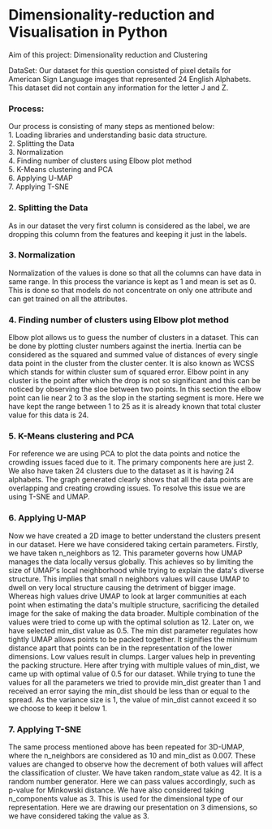 # Dimensionality-reduction and Visualisation in Python
 
Aim of this project: Dimensionality reduction and Clustering

DataSet: Our dataset for this question consisted of pixel details for American Sign Language images that represented 24 English Alphabets. This dataset did not contain any information for the letter J and Z.

<h3> Process:</h3>
Our process is consisting of many steps as mentioned below:<br>
1. Loading libraries and understanding basic data structure.<br>
2. Splitting the Data<br>
3. Normalization<br>
4. Finding number of clusters using Elbow plot method<br>
5. K-Means clustering and PCA<br>
6. Applying U-MAP<br>
7. Applying T-SNE<br>

<h3>2. Splitting the Data</h3>

As in our dataset the very first column is considered as the label, we are dropping this column from the features and keeping it just in the labels. <br>

<h3>3. Normalization</h3>

Normalization of the values is done so that all the columns can have data in same range. In this process the variance is kept as 1 and mean is set as 0. This is done so that models do not concentrate on only one attribute and can get trained on all the attributes.<br>

<h3>4. Finding number of clusters using Elbow plot method</h3>

Elbow plot allows us to guess the number of clusters in a dataset. This can be done by plotting cluster numbers against the inertia. Inertia can be considered as the squared and summed value of distances of every single data point in the cluster from the cluster center. It is also known as WCSS which stands for within cluster sum of squared error.
Elbow point in any cluster is the point after which the drop is not so significant and this can be noticed by observing the sloe between two points. In this section the elbow point can lie near 2 to 3 as the slop in the starting segment is more.
Here we have kept the range between 1 to 25 as it is already known that total cluster value for this data is 24.

<h3>5. K-Means clustering and PCA</h3>
For reference we are using PCA to plot the data points and notice the crowding issues faced due to it. The primary components here are just 2. We also have taken 24 clusters due to the dataset as it is having 24 alphabets.
The graph generated clearly shows that all the data points are overlapping and creating crowding issues. To resolve this issue we are using T-SNE and UMAP.<br>

<h3>6. Applying U-MAP</h3>

Now we have created a 2D image to better understand the clusters present in our dataset. Here we have considered taking certain parameters. Firstly, we have taken n_neighbors as 12. This parameter governs how UMAP manages the data locally versus globally. This achieves so by limiting the size of UMAP's local neighborhood while trying to explain the data's diverse structure. This implies that small n neighbors values will cause UMAP to dwell on very local structure causing the detriment of bigger image. Whereas high values drive UMAP to look at larger communities at each point when estimating the data's multiple structure, sacrificing the detailed image for the sake of making the data broader. Multiple combination of the values were tried to come up with the optimal solution as 12.
Later on, we have selected min_dist value as 0.5. The min dist parameter regulates how tightly UMAP allows points to be packed together. It signifies the minimum distance apart that points can be in the representation of the lower dimensions. Low values result in clumps. Larger values help in preventing the packing structure. Here after trying with multiple values of min_dist, we came up with optimal value of 0.5 for our dataset.
While trying to tune the values for all the parameters we tried to provide min_dist greater than 1 and received an error saying the min_dist should be less than or equal to the spread. As the variance size is 1, the value of min_dist cannot exceed it so we choose to keep it below 1.<br>


<h3>7. Applying T-SNE</h3>

The same process mentioned above has been repeated for 3D-UMAP, where the n_neighbors are considered as 10 and min_dist as 0.007. These values are changed to observe how the decrement of both values will affect the classification of cluster.
We have taken random_state value as 42. It is a random number generator. Here we can pass values accordingly, such as p-value for Minkowski distance.
We have also considered taking n_components value as 3. This is used for the dimensional type of our representation. Here we are drawing our presentation on 3 dimensions, so we have considered taking the value as 3. <br>



